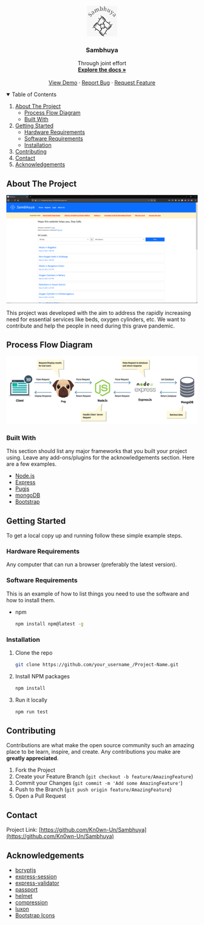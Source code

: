 <br />
<p align="center">
  <a href="https://github.com/Kn0wn-Un/Sambhuya">
    <img src="images/logo.jpeg" alt="Logo" width="80" height="80">
  </a>

  <h3 align="center">Sambhuya</h3>

  <p align="center">
    Through joint effort
    <br />
    <a href="https://github.com/Kn0wn-Un/Sambhuya"><strong>Explore the docs »</strong></a>
    <br />
    <br />
    <a href="https://whispering-bayou-87828.herokuapp.com/">View Demo</a>
    ·
    <a href="https://github.com/Kn0wn-Un/Sambhuya/issues">Report Bug</a>
    ·
    <a href="https://github.com/Kn0wn-Un/Sambhuya/issues">Request Feature</a>
  </p>
</p>

<details open="open">
  <summary>Table of Contents</summary>
  <ol>
    <li>
      <a href="#about-the-project">About The Project</a>
      <ul>
        <li><a href="#process-flow-diagram">Process Flow Diagram</a></li>
        <li><a href="#built-with">Built With</a></li>
      </ul>
    </li>
    <li>
      <a href="#getting-started">Getting Started</a>
      <ul>
        <li><a href="#hardware-requirements">Hardware Requirements</a></li>
        <li><a href="#software-requirements">Software Requirements</a></li>
        <li><a href="#installation">Installation</a></li>
      </ul>
    </li>
    <li><a href="#contributing">Contributing</a></li>
    <li><a href="#contact">Contact</a></li>
    <li><a href="#acknowledgements">Acknowledgements</a></li>
  </ol>
</details>

## About The Project

[![Sambhuya][product-screenshot]](https://whispering-bayou-87828.herokuapp.com/)

This project was developed with the aim to address the rapidly increasing need for essential services like beds, oxygen cylinders, etc. We want to contribute and help the people in need during this grave pandemic.

## Process Flow Diagram

[![Process Flow Diagram][process-diagram]](https://whispering-bayou-87828.herokuapp.com/)

### Built With

This section should list any major frameworks that you built your project using. Leave any add-ons/plugins for the acknowledgements section. Here are a few examples.

-   [Node.js](https://nodejs.org/en/)
-   [Express](https://expressjs.com/)
-   [Pugjs](https://pugjs.org/api/getting-started.html)
-   [mongoDB](https://www.mongodb.com/)
-   [Bootstrap](https://getbootstrap.com/)

## Getting Started

To get a local copy up and running follow these simple example steps.

### Hardware Requirements

Any computer that can run a browser (preferably the latest version).

### Software Requirements

This is an example of how to list things you need to use the software and how to install them.

-   npm
    ```sh
    npm install npm@latest -g
    ```

### Installation

1. Clone the repo
    ```sh
    git clone https://github.com/your_username_/Project-Name.git
    ```
2. Install NPM packages
    ```sh
    npm install
    ```
3. Run it locally
    ```sh
    npm run test
    ```

## Contributing

Contributions are what make the open source community such an amazing place to be learn, inspire, and create. Any contributions you make are **greatly appreciated**.

1. Fork the Project
2. Create your Feature Branch (`git checkout -b feature/AmazingFeature`)
3. Commit your Changes (`git commit -m 'Add some AmazingFeature'`)
4. Push to the Branch (`git push origin feature/AmazingFeature`)
5. Open a Pull Request

## Contact

Project Link: [https://github.com/Kn0wn-Un/Sambhuya](https://github.com/Kn0wn-Un/Sambhuya)

## Acknowledgements

-   [bcryptjs](https://www.npmjs.com/package/bcryptjs)
-   [express-session](https://www.npmjs.com/package/express-session)
-   [express-validator](https://express-validator.github.io/)
-   [passport](http://www.passportjs.org/)
-   [helmet](https://helmetjs.github.io/)
-   [compression](https://www.npmjs.com/package/compression)
-   [luxon](https://www.npmjs.com/package/luxon)
-   [Bootstrap Icons](https://icons.getbootstrap.com/)

[product-screenshot]: images/screenshot.png
[process-diagram]: images/processflow.png
